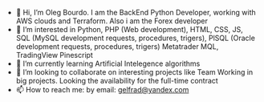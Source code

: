 - 👋 Hi, I’m Oleg Bourdo. I am the BackEnd Python Developer, working with AWS clouds and Terraform. Also i am the Forex developer
- 👀 I’m interested in Python, PHP (Web development), HTML, CSS, JS, SQL (MySQL development requests, procedures, trigers), PlSQL (Oracle development requests, procedures, trigers) Metatrader MQL, TradingView Pinescript
- 🌱 I’m currently learning Artificial Intelegence algorithms
- 💞️ I’m looking to collaborate on interesting projects like Team Working in big projects. Looking the availability for the full-time contract
- 📫 How to reach me: by email: gelfrad@yandex.com

<!---
comsompom/comsompom is a ✨ special ✨ repository because its `README.md` (this file) appears on your GitHub profile.
You can click the Preview link to take a look at your changes.
--->
